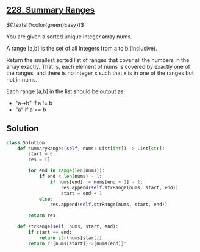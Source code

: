 ## [228. Summary Ranges](https://leetcode.com/problems/summary-ranges/)

${\textsf{\color{green}Easy}}$

You are given a sorted unique integer array nums.

A range [a,b] is the set of all integers from a to b (inclusive).

Return the smallest sorted list of ranges that cover all the numbers in the array exactly. That is, each element of nums is covered by exactly one of the ranges, and there is no integer x such that x is in one of the ranges but not in nums.

Each range [a,b] in the list should be output as:

- "a->b" if a != b
- "a" if a == b

## Solution
```python
class Solution:
    def summaryRanges(self, nums: List[int]) -> List[str]:
        start = 0
        res = []

        for end in range(len(nums)):
            if end < len(nums) - 1:
                if nums[end] != nums[end + 1] - 1:
                    res.append(self.strRange(nums, start, end))
                    start = end + 1
            else:
                res.append(self.strRange(nums, start, end))

        return res

    def strRange(self, nums, start, end):
        if start == end:
            return str(nums[start])
        return f"{nums[start]}->{nums[end]}"
```

